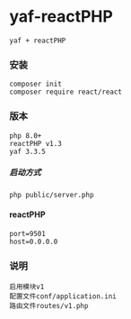 # yaf-reactPHP
```
yaf + reactPHP
```

### 安装
```
composer init
composer require react/react
```

### 版本
```
php 8.0+
reactPHP v1.3
yaf 3.3.5
```

##### 启动方式
```
php public/server.php
```

#### reactPHP
```
port=9501
host=0.0.0.0
```

### 说明
```
启用模块v1
配置文件conf/application.ini
路由文件routes/v1.php
```